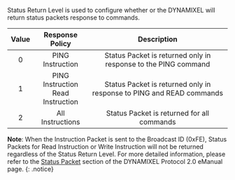 Status Return Level is used to configure whether or the DYNAMIXEL will return status packets response to commands.

| Value |          Response Policy            |                     Description                                      |
|:--:|:-----------------------------------------:|:--------------------------------------------------------------------:|
|  0 |              PING Instruction             | Status Packet is returned only in response to the PING command       |
|  1 |   PING Instruction<br />Read Instruction  | Status Packet is returned only in response to PING and READ commands |
|  2 |              All Instructions              | Status Packet is returned for all commands                           |

**Note**: When the Instruction Packet is sent to the Broadcast ID (0xFE), Status Packets for Read Instruction or Write Instruction will not be returned regardless of the Status Return Level. For more detailed information, please refer to the [Status Packet] section of the DYNAMIXEL Protocol 2.0 eManual page.
{: .notice}

[Status Packet]: /docs/en/dxl/protocol2/#status-packet
